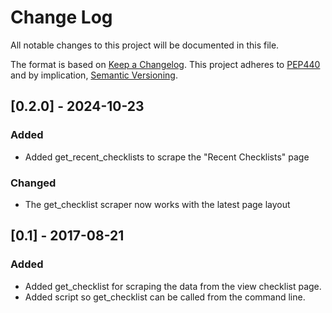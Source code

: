 # Change Log
All notable changes to this project will be documented in this file.

The format is based on [Keep a Changelog](http://keepachangelog.com/).
This project adheres to [PEP440](https://www.python.org/dev/peps/pep-0440/)
and by implication, [Semantic Versioning](http://semver.org/).

## [0.2.0] - 2024-10-23
### Added
- Added get_recent_checklists to scrape the "Recent Checklists" page
### Changed
- The get_checklist scraper now works with the latest page layout

## [0.1] - 2017-08-21
### Added
- Added get_checklist for scraping the data from the view checklist page.
- Added script so get_checklist can be called from the command line.
